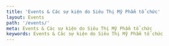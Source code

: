 ```yaml
---
title: 'Events & Các sự kiện do Siêu Thị Mỹ Phẩm tổ chức'
layout: Events
path: '/events/'
meta: Events & Các sự kiện do Siêu Thị Mỹ Phẩm tổ chức
keywords: Events & Các sự kiện do Siêu Thị Mỹ Phẩm tổ chức
---
```

